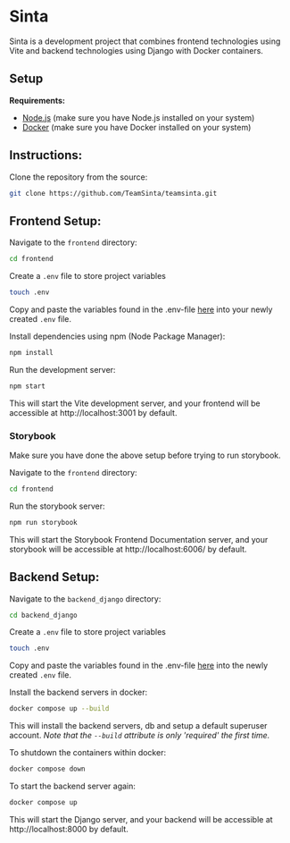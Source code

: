 # Sinta

Sinta is a development project that combines frontend technologies using Vite and backend technologies using Django with Docker containers.

## Setup
__Requirements:__
- [Node.js](https://nodejs.org/en) (make sure you have Node.js installed on your system)
- [Docker](https://www.docker.com/) (make sure you have Docker installed on your system)
  
## Instructions:

Clone the repository from the source: 
```bash
git clone https://github.com/TeamSinta/teamsinta.git
```

## Frontend Setup:

Navigate to the `frontend` directory:
```bash
cd frontend
```

Create a `.env` file to store project variables
```bash
touch .env
```
Copy and paste the variables found in the .env-file [here](https://www.notion.so/teamsinta/Setup-bf522b83eea142099865032cbf33906a?pvs=4#edc1efb6b4ec496f949249740ae6592c) into your newly created `.env` file.

Install dependencies using npm (Node Package Manager):
```bash
npm install
```

Run the development server:
```bash
npm start
```

This will start the Vite development server, and your frontend will be accessible at http://localhost:3001 by default.

### Storybook

Make sure you have done the above setup before trying to run storybook.

Navigate to the `frontend` directory:
```bash
cd frontend
```

Run the storybook server:
```bash
npm run storybook
```
This will start the Storybook Frontend Documentation server, and your storybook will be accessible at http://localhost:6006/ by default.


## Backend Setup:

Navigate to the `backend_django` directory:
```bash
cd backend_django
```

Create a `.env` file to store project variables
```bash
touch .env
```
Copy and paste the variables found in the .env-file [here](https://www.notion.so/teamsinta/Setup-535411d2a0084082976d1805d768ec3b?pvs=4#7380680e44cc49078148bcedb4b202c5) into the newly created `.env` file.

Install the backend servers in docker:
```bash
docker compose up --build
```
This will install the backend servers, db and setup a default superuser account. _Note that the `--build` attribute is only 'required' the first time._

To shutdown the containers within docker:
```bash
docker compose down
```

To start the backend server again:
```bash
docker compose up
```

This will start the Django server, and your backend will be accessible at http://localhost:8000 by default.
